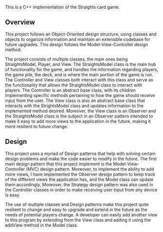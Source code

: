This is a C++ implementation of the Straights card game. 

## Overview
This project follows an Object-Oriented design structure, using classes and objects to organize information and maintain an extensible codebase for future upgrades. This design follows the Model-View-Controller design method. 

The project consists of multiple classes, the main ones being StraightsModel, Player, and View. The StraightsModel class is the main hub of functionality for the game, and handles the information regarding players, the game pile, the deck, and is where the main portion of the game is run. The Controller and View classes both interact with this class and serve as the functionality that allows the StraightsModel class to interact with players. The Controller is an abstract base class, with its children implementing specific methods pertaining to how the game should receive input from the user. The View class is also an abstract base class that interacts with the StrightsModel class and updates information to the implemented method desired. Moreover, the View class is an Observer and the StraightsModel class is the subject in an Observer pattern intended to make it easy to add more views to the application in the future, making it more resilient to future change. 

## Design 
This project uses a myriad of Design patterns that help with solving certain design problems and make the code easier to modify in the future. The first main design pattern that this project implement is the Model-View-Controller (MVC) design pattern. Moreover, to implement the ability to add more views, I have implemented the Observer design pattern to keep track of the different views the application has, and the Model class can update them accordingly. Moreover, the Strategy design pattern was also used in the Controller classes in order to make receiving user input from any device is easy. 

The use of multiple classes and Design patterns make this project quite resilient to change and easy to upgrade and extend in the future as the needs of potential players change. A developer can easily add another view to this program by extending from the View class and adding it using the addView method in the Model class. 
